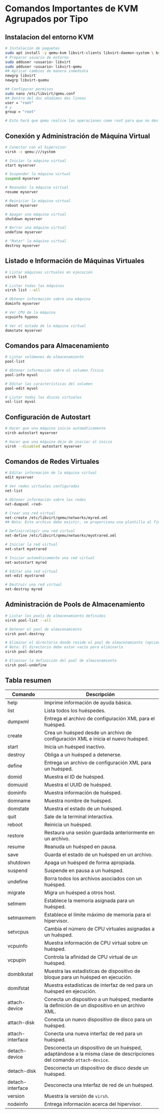 # Comandos Importantes de KVM Agrupados por Tipo
## Instalacion del entorno KVM
~~~bash
# Instalación de paquetes
sudo apt install -y qemu-kvm libvirt-clients libvirt-daemon-system \ bridge-utils libguestfs-tools genisoimage virtinst libosinfo-bin virt-manager
# Preparar usuario de entorno
sudo adduser <usuario> libvirt
sudo adduser <usuario> libvirt-qemu
## Aplicar cambios de manera inmediata
newgrp libvirt
newgrp libvirt-quemu

## Configurar permisos
sudo nano /etc/libvirt/qemu.conf
## Dentro del doc añadimos dos lineas
user = "root"
# y
group = "root"

# Esto hará que qemu realice las operaciones como root para que no den problemas los permisos
~~~
## Conexión y Administración de Máquina Virtual

~~~bash
# Conectar con el hipervisor
virsh -c qemu:///system

# Iniciar la máquina virtual
start myserver

# Suspender la máquina virtual
suspend myserver

# Reanudar la máquina virtual
resume myserver

# Reiniciar la máquina virtual
reboot myserver

# Apagar una máquina virtual
shutdown myserver

# Borrar una máquina virtual
undefine myserver

# "Matar" la máquina virtual
destroy myserver
~~~

## Listado e Información de Máquinas Virtuales

~~~bash
# Listar máquinas virtuales en ejecución
virsh list

# Listar todas las máquinas
virsh list --all

# Obtener información sobre una máquina
dominfo myserver

# Ver CPU de la máquina
vcpuinfo hypnos

# Ver el estado de la máquina virtual
domstate myserver
~~~

## Comandos para Almacenamiento

~~~bash
# Listar volúmenes de almacenamiento
pool-list

# Obtener información sobre el volumen físico
pool-info myvol

# Editar las características del volumen
pool-edit myvol

# Listar todos los discos virtuales
vol-list myvol
~~~

## Configuración de Autostart

~~~bash
# Hacer que una máquina inicie automáticamente
virsh autostart myserver

# Hacer que una máquina deje de iniciar al inicio
virsh --disabled autostart myserver
~~~

## Comandos de Redes Virtuales

~~~bash
# Editar información de la máquina virtual
edit myserver

# Ver redes virtuales configuradas
net-list

# Obtener información sobre las redes
net-dumpxml <red>

# Crear una red virtual
net-create /etc/libvirt/qemu/networks/myred.xml
## Nota: Este archivo debe existir, se proporciona una plantilla al final.

# Definir/elegir una red virtual
net-define /etc/libvirt/qemu/networks/myotrared.xml

# Iniciar la red virtual
net-start myotrared

# Iniciar automáticamente una red virtual
net-autostart myred

# Editar una red virtual
net-edit myotrared

# Destruir una red virtual
net-destroy myred
~~~

## Administración de Pools de Almacenamiento

~~~bash
# Listar los pools de almacenamiento definidos
virsh pool-list --all

# Detener el pool de almacenamiento
virsh pool-destroy

# Eliminar el directorio donde reside el pool de almacenamiento (opcional)
# Nota: El directorio debe estar vacío para eliminarlo
virsh pool-delete

# Eliminar la definición del pool de almacenamiento
virsh pool-undefine
~~~

## Tabla resumen

| Comando            | Descripción                                                                                     |
|--------------------|-------------------------------------------------------------------------------------------------|
| help               | Imprime información de ayuda básica.                                                            |
| list               | Lista todos los huéspedes.                                                                      |
| dumpxml            | Entrega el archivo de configuración XML para el huésped.                                        |
| create             | Crea un huésped desde un archivo de configuración XML e inicia el nuevo huésped.                |
| start              | Inicia un huésped inactivo.                                                                     |
| destroy            | Obliga a un huésped a detenerse.                                                                |
| define             | Entrega un archivo de configuración XML para un huésped.                                        |
| domid              | Muestra el ID de huésped.                                                                       |
| domuuid            | Muestra el UUID de huésped.                                                                     |
| dominfo            | Muestra información de huésped.                                                                 |
| domname            | Muestra nombre de huésped.                                                                      |
| domstate           | Muestra el estado de un huésped.                                                                |
| quit               | Sale de la terminal interactiva.                                                                |
| reboot             | Reinicia un huésped.                                                                            |
| restore            | Restaura una sesión guardada anteriormente en un archivo.                                       |
| resume             | Reanuda un huésped en pausa.                                                                    |
| save               | Guarda el estado de un huésped en un archivo.                                                   |
| shutdown           | Apaga un huésped de forma apropiada.                                                            |
| suspend            | Suspende en pausa a un huésped.                                                                 |
| undefine           | Borra todos los archivos asociados con un huésped.                                              |
| migrate            | Migra un huésped a otros host.                                                                  |
| setmem             | Establece la memoria asignada para un huésped.                                                  |
| setmaxmem          | Establece el límite máximo de memoria para el hipervisor.                                       |
| setvcpus           | Cambia el número de CPU virtuales asignadas a un huésped.                                       |
| vcpuinfo           | Muestra información de CPU virtual sobre un huésped.                                            |
| vcpupin            | Controla la afinidad de CPU virtual de un huésped.                                              |
| domblkstat         | Muestra las estadísticas de dispositivo de bloque para un huésped en ejecución.                 |
| domifstat          | Muestra estadísticas de interfaz de red para un huésped en ejecución.                           |
| attach-device      | Conecta un dispositivo a un huésped, mediante la definición de un dispositivo en un archivo XML. |
| attach-disk        | Conecta un nuevo dispositivo de disco para un huésped.                                          |
| attach-interface   | Conecta una nueva interfaz de red para un huésped.                                              |
| detach-device      | Desconecta un dispositivo de un huésped, adaptándose a la misma clase de descripciones del comando `attach-device`. |
| detach-disk        | Desconecta un dispositivo de disco desde un huésped.                                            |
| detach-interface   | Desconecta una interfaz de red de un huésped.                                                   |
| version            | Muestra la versión de `virsh`.                                                                  |
| nodeinfo           | Entrega información acerca del hipervisor.                                                      |

